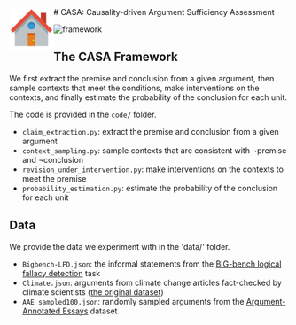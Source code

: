 <img align="left" width="80" height="80" src="docs/static/images/casa.png" alt="icon">
# CASA: Causality-driven Argument Sufficiency Assessment

![framework](docs/static/images/framework.png#pic_center)
## The CASA Framework
We first extract the premise and conclusion from a given argument, then sample contexts that meet the conditions, make interventions on the contexts, and finally estimate the probability of the conclusion for each unit.

The code is provided in the `code/` folder. 
 - `claim_extraction.py`: extract the premise and conclusion from a given argument
 - `context_sampling.py`: sample contexts that are consistent with ¬premise and ¬conclusion
 - `revision_under_intervention.py`: make interventions on the contexts to meet the premise
 - `probability_estimation.py`: estimate the probability of the conclusion for each unit

## Data
We provide the data we experiment with in the 'data/' folder.
 - `Bigbench-LFD.json`: the informal statements from the [BIG-bench logical fallacy detection](https://github.com/google/BIG-bench/tree/main/bigbench/benchmark_tasks/logical_fallacy_detection) task
 - `Climate.json`: arguments from climate change articles fact-checked by climate scientists ([the original dataset](https://github.com/Tariq60/fallacy-detection/tree/master/data/climate))
 - `AAE_sampled100.json`: randomly sampled arguments from the [Argument-Annotated Essays](https://tudatalib.ulb.tu-darmstadt.de/handle/tudatalib/2422) dataset